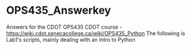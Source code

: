 # OPS435_Answerkey
Answers for the CDOT OPS435 CDOT course - https://wiki.cdot.senecacollege.ca/wiki/OPS435_Python
The following is Lab1's scripts, mainly dealing with an intro to Python
